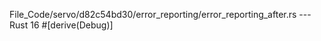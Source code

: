 File_Code/servo/d82c54bd30/error_reporting/error_reporting_after.rs --- Rust
                                                                                                                                                            16 #[derive(Debug)]

